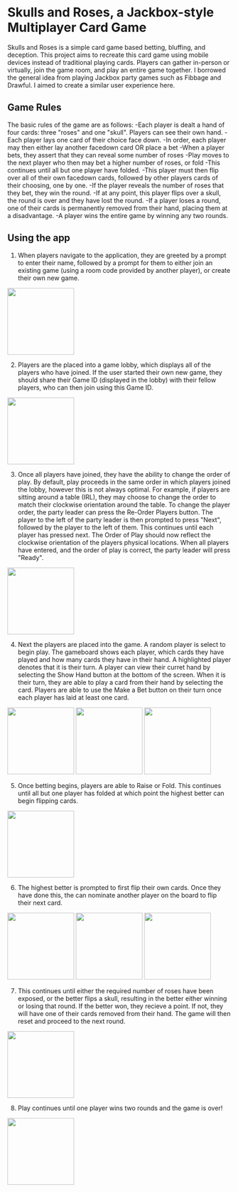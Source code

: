 # Skulls and Roses, a Jackbox-style Multiplayer Card Game

Skulls and Roses is a simple card game based betting, bluffing, and deception. This project aims to recreate this card game using mobile devices instead of traditional playing cards. Players can gather in-person or virtually, join the game room, and play an entire game together. I borrowed the general idea from playing Jackbox party games such as Fibbage and Drawful. I aimed to create a similar user experience here.

## Game Rules

The basic rules of the game are as follows:
-Each player is dealt a hand of four cards: three "roses" and one "skull". Players can see their own hand.
-Each player lays one card of their choice face down.
-In order, each player may then either lay another facedown card OR place a bet
-When a player bets, they assert that they can reveal some number of roses
-Play moves to the next player who then may bet a higher number of roses, or fold
-This continues until all but one player have folded.
-This player must then flip over all of their own facedown cards, followed by other players cards of their choosing, one by one.
-If the player reveals the number of roses that they bet, they win the round.
-If at any point, this player flips over a skull, the round is over and they have lost the round.
-If a player loses a round, one of their cards is permanently removed from their hand, placing them at a disadvantage.
-A player wins the entire game by winning any two rounds.

## Using the app

1. When players navigate to the application, they are greeted by a prompt to enter their name, followed by a prompt for them to either join an existing game (using a room code provided by another player), or create their own new game.

<img src="./readMePhotos/EnterGame.png" width="150" />

2. Players are the placed into a game lobby, which displays all of the players who have joined. If the user started their own new game, they should share their Game ID (displayed in the lobby) with their fellow players, who can then join using this Game ID.

<img src="./readMePhotos/GameLobby.png" width="150"  />

3. Once all players have joined, they have the ability to change the order of play. By default, play proceeds in the same order in which players joined the lobby, however this is not always optimal. For example, if players are sitting around a table (IRL), they may choose to change the order to match their clockwise orientation around the table. To change the player order, the party leader can press the Re-Order Players button. The player to the left of the party leader is then prompted to press "Next", followed by the player to the left of them. This continues until each player has pressed next. The Order of Play should now reflect the clockwise orientation of the players physical locations. When all players have entered, and the order of play is correct, the party leader will press "Ready".

<img src="./readMePhotos/ReorderPlayers.png" width="150"  />

4. Next the players are placed into the game. A random player is select to begin play. The gameboard shows each player, which cards they have played and how many cards they have in their hand. A highlighted player denotes that it is their turn. A player can view their curret hand by selecting the Show Hand button at the bottom of the screen. When it is their turn, they are able to play a card from their hand by selecting the card. Players are able to use the Make a Bet button on their turn once each player has laid at least one card.

<img src="./readMePhotos/StartGame.png" width="150"  />
<img src="./readMePhotos/PlayerHand.png" width="150"  />
<img src="./readMePhotos/BetCards.png" width="150"  />

5. Once betting begins, players are able to Raise or Fold. This continues until all but one player has folded at which point the highest better can begin flipping cards.

<img src="./readMePhotos/RaiseBet.png" width="150"  />

6. The highest better is prompted to first flip their own cards. Once they have done this, the can nominate another player on the board to flip their next card.

<img src="./readMePhotos/FlipYourCards.png" width="150"  />
<img src="./readMePhotos/SelectPlayerFlip.png" width="150"  />
<img src="./readMePhotos/OtherPlayerFlipping.png" width="150"  />

7. This continues until either the required number of roses have been exposed, or the better flips a skull, resulting in the better either winning or losing that round. If the better won, they recieve a point. If not, they will have one of their cards removed from their hand. The game will then reset and proceed to the next round.

<img src="./readMePhotos/LostRound.png" width="150"  />

8. Play continues until one player wins two rounds and the game is over!

<img src="./readMePhotos/WinGame.png" width="150"  />

##
